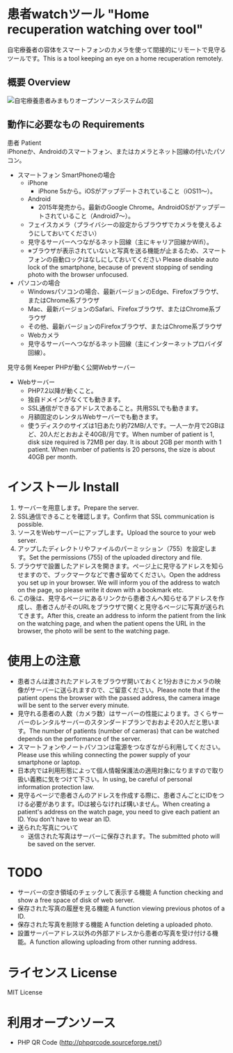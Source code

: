 # 患者watchツール "Home recuperation watching over tool"
自宅療養者の容体をスマートフォンのカメラを使って間接的にリモートで見守るツールです。This is a tool keeping an eye on a home recuperation remotely.

## 概要 Overview
![自宅療養患者みまもりオープンソースシステムの図](https://user-images.githubusercontent.com/616940/130732815-825d9e39-7762-4e3c-8fb8-c90c44a125e8.png)

## 動作に必要なもの Requirements

患者 Patient  
iPhoneか、Androidのスマートフォン、またはカメラとネット回線の付いたパソコン。
- スマートフォン SmartPhoneの場合
  - iPhone
    - iPhone 5sから。iOSがアップデートされていること（iOS11〜）。
  - Android
    - 2015年発売から。最新のGoogle Chrome。AndroidOSがアップデートされていること（Android7〜）。
  - フェイスカメラ（プライバシーの設定からブラウザでカメラを使えるようにしておいてください）
  - 見守るサーバーへつながるネット回線（主にキャリア回線かWifi）。
  - ※ブラウザが表示されていないと写真を送る機能が止まるため、スマートフォンの自動ロックはなしにしておいてください Please disable auto lock of the smartphone, because of prevent stopping of sending photo with the browser unfocused.
- パソコンの場合
  - Windowsパソコンの場合、最新バージョンのEdge、Firefoxブラウザ、またはChrome系ブラウザ
  - Mac、最新バージョンのSafari、Firefoxブラウザ、またはChrome系ブラウザ
  - その他、最新バージョンのFirefoxブラウザ、またはChrome系ブラウザ
  - Webカメラ
  - 見守るサーバーへつながるネット回線（主にインターネットプロバイダ回線）。

見守る側 Keeper
PHPが動く公開Webサーバー
- Webサーバー
  - PHP7.2以降が動くこと。
  - 独自ドメインがなくても動きます。
  - SSL通信ができるアドレスであること。共用SSLでも動きます。
  - 月額固定のレンタルWebサーバーでも動きます。
  - 使うディスクのサイズは1日あたり約72MB/人です。一人一か月で2GBほど、20人だとおおよそ40GB/月です。When number of patient is 1, disk size required is 72MB per day. It is about 2GB per month with 1 patient. When number of patients is 20 persons, the size is about 40GB per month.

# インストール Install  
1. サーバーを用意します。Prepare the server.
1. SSL通信できることを確認します。Confirm that SSL communication is possible.
1. ソースをWebサーバーにアップします。Upload the source to your web server.
1. アップしたディレクトリやファイルのパーミッション（755）を設定します。Set the permissions (755) of the uploaded directory and file.
1. ブラウザで設置したアドレスを開きます。ページ上に見守るアドレスを知らせますので、ブックマークなどで書き留めてください。Open the address you set up in your browser. We will inform you of the address to watch on the page, so please write it down with a bookmark etc.
1. この後は、見守るページにあるリンクから患者さんへ知らせるアドレスを作成し、患者さんがそのURLをブラウザで開くと見守るページに写真が送られてきます。After this, create an address to inform the patient from the link on the watching page, and when the patient opens the URL in the browser, the photo will be sent to the watching page.

# 使用上の注意
- 患者さんは渡されたアドレスをブラウザ開いておくと1分おきにカメラの映像がサーバーに送られますので、ご留意ください。Please note that if the patient opens the browser with the passed address, the camera image will be sent to the server every minute.
- 見守れる患者の人数（カメラ数）はサーバーの性能によります。さくらサーバーのレンタルサーバーのスタンダードプランでおおよそ20人だと思います。The number of patients (number of cameras) that can be watched depends on the performance of the server.
- スマートフォンやノートパソコンは電源をつなぎながら利用してください。Please use this whiling connecting the power supply of your smartphone or laptop.
- 日本内では利用形態によって個人情報保護法の適用対象になりますので取り扱い義務に気をつけて下さい。In using, be careful of personal information protection law.
- 見守るページで患者さんのアドレスを作成する際に、患者さんごとにIDをつける必要があります。IDは被らなければ構いません。When creating a patient's address on the watch page, you need to give each patient an ID. You don't have to wear an ID.
- 送られた写真について
  - 送信された写真はサーバーに保存されます。The submitted photo will be saved on the server.

# TODO
- サーバーの空き領域のチェックして表示する機能 A function checking and show a free space of disk of web server.
- 保存された写真の履歴を見る機能 A function viewing previous photos of a ID.
- 保存された写真を削除する機能 A function deleting a uploaded photo.
- 設置サーバーアドレス以外の外部アドレスから患者の写真を受け付ける機能。A function allowing uploading from other running address.

# ライセンス License
MIT License

# 利用オープンソース
- PHP QR Code (http://phpqrcode.sourceforge.net/)
